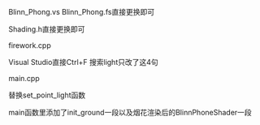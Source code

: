 Blinn_Phong.vs Blinn_Phong.fs直接更换即可

Shading.h直接更换即可



firework.cpp

Visual Studio直接Ctrl+F 搜索light只改了这4句



main.cpp

替换set_point_light函数

main函数里添加了init_ground一段以及烟花渲染后的BlinnPhoneShader一段

